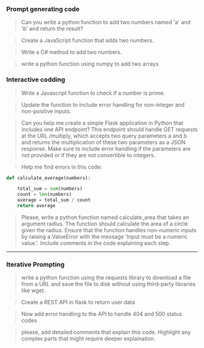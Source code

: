 ### Prompt generating code

> Can you write a python function to add two numbers named 'a' and 'b' and return the result?

> Create a JavaScript function that adds two numbers.

> Write a C# method to add two numbers.

> write a python function using numpy to add two arrays

### Interactive codding

> Write a Javascript function to check if a number is prime.

> Update the function to include error handling for non-integer and non-positive inputs.

> Can you help me create a simple Flask application in Python that includes one API endpoint? This endpoint should handle GET requests at the URL /multiply, which accepts two query parameters a and b and returns the multiplication of these two parameters as a JSON response. Make sure to include error handling if the parameters are not provided or if they are not convertible to integers.

> Help me find errors in this code:

```python
def calculate_average(numbers):

    total_sum = sum(numbers)
    count = len(numbers)
    average = total_sum / count
    return average
```

> Please, write a python function named calculate_area that takes an argument radius. The function should calculate the area of a circle given the radius. Ensure that the function handles non-numeric inputs by raising a ValueError with the message 'Input must be a numeric value.'. Include comments in the code explaining each step.

---

### Iterative Prompting

> write a python function using the requests library to download a file from a URL and save the file to disk without using third-party libraries like wget.

> Create a REST API in flask to return user data

> Now add error handling to the API to handle 404 and 500 status codes

> please, add detailed comments that explain this code. Highlight any complex parts that might require deeper explaination.
